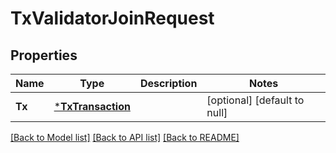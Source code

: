# TxValidatorJoinRequest

## Properties
Name | Type | Description | Notes
------------ | ------------- | ------------- | -------------
**Tx** | [***TxTransaction**](txTransaction.md) |  | [optional] [default to null]

[[Back to Model list]](../README.md#documentation-for-models) [[Back to API list]](../README.md#documentation-for-api-endpoints) [[Back to README]](../README.md)

